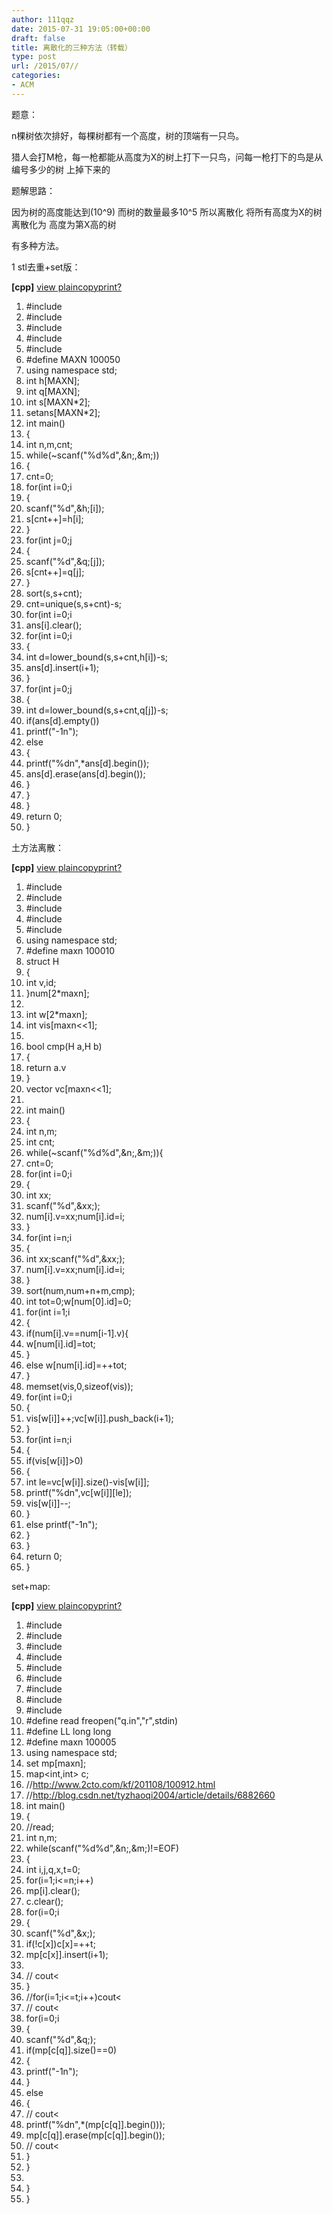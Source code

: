 ```yaml
---
author: 111qqz
date: 2015-07-31 19:05:00+00:00
draft: false
title: 离散化的三种方法（转载）
type: post
url: /2015/07//
categories:
- ACM
---
```


题意：




n棵树依次排好，每棵树都有一个高度，树的顶端有一只鸟。




猎人会打M枪，每一枪都能从高度为X的树上打下一只鸟，问每一枪打下的鸟是从 编号多少的树 上掉下来的













题解思路：




因为树的高度能达到(10^9) 而树的数量最多10^5 所以离散化  将所有高度为X的树离散化为 高度为第X高的树




有多种方法。










1 stl去重+set版：













**[cpp]** [view plain](http://blog.csdn.net/axuan_k/article/details/45954561)[copy](http://blog.csdn.net/axuan_k/article/details/45954561)[print](http://blog.csdn.net/axuan_k/article/details/45954561)[?](http://blog.csdn.net/axuan_k/article/details/45954561)












  1. #include 
  2. #include 
  3. #include 
  4. #include 
  5. #include 
  6. #define MAXN 100050 
  7. using namespace std; 
  8. int h[MAXN]; 
  9. int q[MAXN]; 
  10. int s[MAXN*2]; 
  11. set<int>ans[MAXN*2]; 
  12. int main() 
  13. { 
  14. int n,m,cnt; 
  15. while(~scanf("%d%d",&n;,&m;)) 
  16. { 
  17. cnt=0; 
  18. for(int i=0;i
  19. { 
  20. scanf("%d",&h;[i]); 
  21. s[cnt++]=h[i]; 
  22. } 
  23. for(int j=0;j
  24. { 
  25. scanf("%d",&q;[j]); 
  26. s[cnt++]=q[j]; 
  27. } 
  28. sort(s,s+cnt); 
  29. cnt=unique(s,s+cnt)-s; 
  30. for(int i=0;i
  31. ans[i].clear(); 
  32. for(int i=0;i
  33. { 
  34. int d=lower_bound(s,s+cnt,h[i])-s; 
  35. ans[d].insert(i+1); 
  36. } 
  37. for(int j=0;j
  38. { 
  39. int d=lower_bound(s,s+cnt,q[j])-s; 
  40. if(ans[d].empty()) 
  41. printf("-1n"); 
  42. else 
  43. { 
  44. printf("%dn",*ans[d].begin()); 
  45. ans[d].erase(ans[d].begin()); 
  46. } 
  47. } 
  48. } 
  49. return 0; 
  50. } 

















土方法离散：













**[cpp]** [view plain](http://blog.csdn.net/axuan_k/article/details/45954561)[copy](http://blog.csdn.net/axuan_k/article/details/45954561)[print](http://blog.csdn.net/axuan_k/article/details/45954561)[?](http://blog.csdn.net/axuan_k/article/details/45954561)














  1. #include 
  2. #include 
  3. #include 
  4. #include 
  5. #include 
  6. using namespace std; 
  7. #define maxn 100010 
  8. struct H 
  9. { 
  10. int v,id; 
  11. }num[2*maxn]; 
  12. 
  13. int w[2*maxn]; 
  14. int vis[maxn<<1]; 
  15. 
  16. bool cmp(H a,H b) 
  17. { 
  18. return a.v
  19. } 
  20. vector <int> vc[maxn<<1]; 
  21. 
  22. int main() 
  23. { 
  24. int n,m; 
  25. int cnt; 
  26. while(~scanf("%d%d",&n;,&m;)){ 
  27. cnt=0; 
  28. for(int i=0;i
  29. { 
  30. int xx; 
  31. scanf("%d",&xx;); 
  32. num[i].v=xx;num[i].id=i; 
  33. } 
  34. for(int i=n;i
  35. { 
  36. int xx;scanf("%d",&xx;); 
  37. num[i].v=xx;num[i].id=i; 
  38. } 
  39. sort(num,num+n+m,cmp); 
  40. int tot=0;w[num[0].id]=0; 
  41. for(int i=1;i
  42. { 
  43. if(num[i].v==num[i-1].v){ 
  44. w[num[i].id]=tot; 
  45. } 
  46. else w[num[i].id]=++tot; 
  47. } 
  48. memset(vis,0,sizeof(vis)); 
  49. for(int i=0;i
  50. { 
  51. vis[w[i]]++;vc[w[i]].push_back(i+1); 
  52. } 
  53. for(int i=n;i
  54. { 
  55. if(vis[w[i]]>0) 
  56. { 
  57. int le=vc[w[i]].size()-vis[w[i]]; 
  58. printf("%dn",vc[w[i]][le]); 
  59. vis[w[i]]--; 
  60. } 
  61. else printf("-1n"); 
  62. } 
  63. } 
  64. return 0; 
  65. } 















set+map:













**[cpp]** [view plain](http://blog.csdn.net/axuan_k/article/details/45954561)[copy](http://blog.csdn.net/axuan_k/article/details/45954561)[print](http://blog.csdn.net/axuan_k/article/details/45954561)[?](http://blog.csdn.net/axuan_k/article/details/45954561)














  1. #include 
  2. #include 
  3. #include 
  4. #include 
  5. #include 
  6. #include 
  7. #include 
  8. #include 
  9. #include 
  10. #define read freopen("q.in","r",stdin) 
  11. #define LL long long 
  12. #define maxn 100005 
  13. using namespace std; 
  14. set<int> mp[maxn]; 
  15. map<int,int> c; 
  16. //http://www.2cto.com/kf/201108/100912.html 
  17. //http://blog.csdn.net/tyzhaoqi2004/article/details/6882660 
  18. int main() 
  19. { 
  20. //read; 
  21. int n,m; 
  22. while(scanf("%d%d",&n;,&m;)!=EOF) 
  23. { 
  24. int i,j,q,x,t=0; 
  25. for(i=1;i<=n;i++) 
  26. mp[i].clear(); 
  27. c.clear(); 
  28. for(i=0;i
  29. { 
  30. scanf("%d",&x;); 
  31. if(!c[x])c[x]=++t; 
  32. mp[c[x]].insert(i+1); 
  33. 
  34. // cout<
  35. } 
  36. //for(i=1;i<=t;i++)cout<
  37. // cout<
  38. for(i=0;i
  39. { 
  40. scanf("%d",&q;); 
  41. if(mp[c[q]].size()==0) 
  42. { 
  43. printf("-1n"); 
  44. } 
  45. else 
  46. { 
  47. // cout<
  48. printf("%dn",*(mp[c[q]].begin())); 
  49. mp[c[q]].erase(mp[c[q]].begin()); 
  50. // cout<
  51. } 
  52. } 
  53. 
  54. } 
  55. } 







  
  




